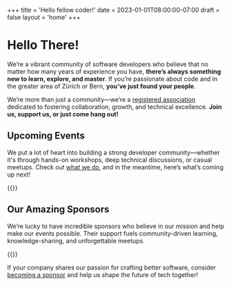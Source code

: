 +++
title = 'Hello fellow coder!'
date = 2023-01-01T08:00:00-07:00
draft = false
layout = 'home'
+++

# Hello There!

We’re a vibrant community of software developers who believe that no matter how
many years of experience you have, **there’s always something new to learn,
explore, and master**. If you’re passionate about code and in the greater area
of Zürich or Bern, **you’ve just found your people**.

We’re more than just a community—we’re a [registered association](association)
dedicated to fostering collaboration, growth, and technical excellence. **Join
us, support us, or just come hang out!**

## Upcoming Events

We put a lot of heart into building a strong developer community—whether it's
through hands-on workshops, deep technical discussions, or casual meetups.
Check out [what we do](what-we-do), and in the meantime, here’s what’s coming
up next!

{{<events>}}

## Our Amazing Sponsors

We’re lucky to have incredible sponsors who believe in our mission and help
make our events possible. Their support fuels community-driven learning,
knowledge-sharing, and unforgettable meetups.

{{<sponsors>}}

If your company shares our passion for crafting better software, consider
[becoming a sponsor](sponsors) and help us shape the future of tech together!

